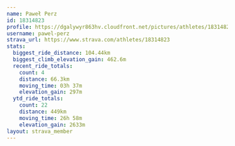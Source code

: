 ```yaml
---
name: Paweł Perz
id: 18314823
profile: https://dgalywyr863hv.cloudfront.net/pictures/athletes/18314823/5244308/1/large.jpg
username: pawel-perz
strava_url: https://www.strava.com/athletes/18314823
stats:
  biggest_ride_distance: 104.44km
  biggest_climb_elevation_gain: 462.6m
  recent_ride_totals:
    count: 4
    distance: 66.3km
    moving_time: 03h 37m
    elevation_gain: 297m
  ytd_ride_totals:
    count: 22
    distance: 449km
    moving_time: 26h 58m
    elevation_gain: 2633m
layout: strava_member
--- 
```

